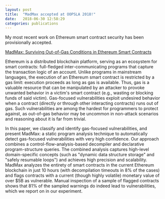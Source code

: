 ```yaml
---
layout: post
title:  "MadMax accepted at OOPSLA 2018!"
date:   2018-06-30 12:58:29
categories: publications
---
```

My most recent work on Ethereum smart contract security has been provisionally accepted.

[MadMax: Surviving Out-of-Gas Conditions in Ethereum Smart Contracts](http://www.nevillegrech.com/madmax-oopsla2018.pdf)

Ethereum is a distributed blockchain platform, serving as an ecosystem for smart contracts: full-fledged inter-communicating programs that capture the transaction logic of an account. Unlike programs in mainstream languages, the execution of an Ethereum smart contract is restricted by a gas limit: execution proceeds as long as gas is available. Thus, gas is a valuable resource that can be manipulated by an attacker to provoke unwanted behavior in a victim's smart contract (e.g., wasting or blocking funds of said victim). Gas-focused vulnerabilities exploit undesired behavior when a contract (directly or through other interacting contracts) runs out of gas. Such vulnerabilities are among the hardest for programmers to protect against, as out-of-gas behavior may be uncommon in non-attack scenarios and reasoning about it is far from trivial.

In this paper, we classify and identify gas-focused vulnerabilities, and present MadMax: a static program analysis technique to automatically detect gas-focused vulnerabilities with very high confidence. Our approach combines a control-flow-analysis-based decompiler and declarative program-structure queries. The combined analysis captures high-level domain-specific concepts (such as "dynamic data structure storage" and "safely resumable loops") and achieves high precision and scalability. MadMax analyzes the entirety of smart contracts in the current Ethereum blockchain in just 10 hours (with decompilation timeouts in 8% of the cases) and flags contracts with a current (though highly volatile) monetary value of over $5B as vulnerable. Manual inspection of a sample of flagged contracts shows that 81% of the sampled warnings do indeed lead to vulnerabilities, which we report on in our experiment.

